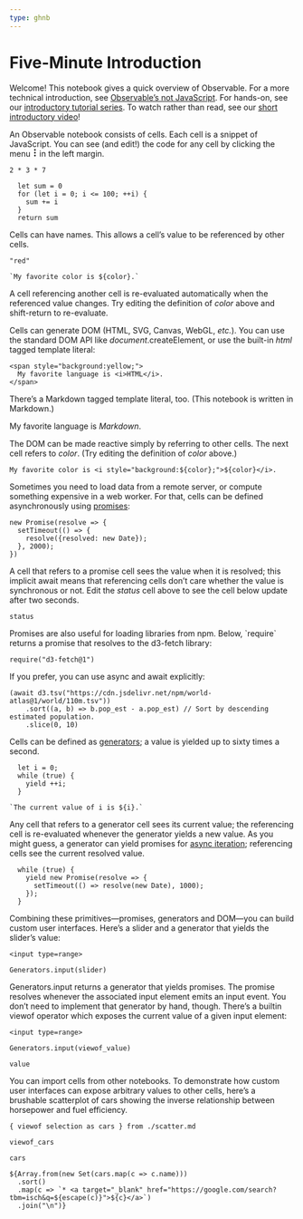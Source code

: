 ```yaml
---
type: ghnb
---
```

# Five-Minute Introduction

Welcome! This notebook gives a quick overview of Observable. For a more technical introduction, see [Observable’s not JavaScript](/@observablehq/observables-not-javascript). For hands-on, see our [introductory tutorial series](/collection/@observablehq/introduction). To watch rather than read, see our [short introductory video](https://www.youtube.com/watch?v=uEmDwflQ3xE)!

An Observable notebook consists of cells. Each cell is a snippet of JavaScript. You can see (and edit!) the code for any cell by clicking the menu <svg viewBox="0 0 8 14" fill="currentColor" stroke="none" stroke-width="1.5" stroke-linecap="round" stroke-linejoin="round" width="8" height="14"><circle r="1.5" cx="4" cy="2"></circle><circle r="1.5" cx="4" cy="7"></circle><circle r="1.5" cx="4" cy="12"></circle></svg> in the left margin.

```{js}
2 * 3 * 7
```

```{js}
  let sum = 0
  for (let i = 0; i <= 100; ++i) {
    sum += i
  }
  return sum
```

Cells can have names. This allows a cell’s value to be referenced by other cells.

```{js#color}
"red"
```

```{js}(inputs=color)
`My favorite color is ${color}.`
```

A cell referencing another cell is re-evaluated automatically when the referenced value changes. Try editing the definition of *color* above and shift-return to re-evaluate.

Cells can generate DOM (HTML, SVG, Canvas, WebGL, *etc.*). You can use the standard DOM API like *document*.createElement, or use the built-in *html* tagged template literal:

```{html}
<span style="background:yellow;">
  My favorite language is <i>HTML</i>.
</span>
```
There’s a Markdown tagged template literal, too. (This notebook is written in Markdown.)

My favorite language is *Markdown*.

The DOM can be made reactive simply by referring to other cells. The next cell refers to *color*. (Try editing the definition of *color* above.)

```{html}(inputs=color)
My favorite color is <i style="background:${color};">${color}</i>.
```

Sometimes you need to load data from a remote server, or compute something expensive in a web worker. For that, cells can be defined asynchronously using [promises](https://developer.mozilla.org/docs/Web/JavaScript/Guide/Using_promises):

```{js#status}
new Promise(resolve => {
  setTimeout(() => {
    resolve({resolved: new Date});
  }, 2000);
})
```
A cell that refers to a promise cell sees the value when it is resolved; this implicit await means that referencing cells don’t care whether the value is synchronous or not. Edit the *status* cell above to see the cell below update after two seconds.

```{js}(inputs=status)
status
```
Promises are also useful for loading libraries from npm. Below, \`require\` returns a promise that resolves to the d3-fetch library:

```{js#d3}(inputs=require)
require("d3-fetch@1")
```
If you prefer, you can use async and await explicitly:

```{js#countries}(inputs=d3)
(await d3.tsv("https://cdn.jsdelivr.net/npm/world-atlas@1/world/110m.tsv"))
    .sort((a, b) => b.pop_est - a.pop_est) // Sort by descending estimated population.
    .slice(0, 10)
```

Cells can be defined as [generators](https://developer.mozilla.org/docs/Web/JavaScript/Guide/Iterators_and_Generators#Generators); a value is yielded up to sixty times a second.

```{js#i}
  let i = 0;
  while (true) {
    yield ++i;
  }
```

```{js}(inputs=i)
`The current value of i is ${i}.`
```
Any cell that refers to a generator cell sees its current value; the referencing cell is re-evaluated whenever the generator yields a new value. As you might guess, a generator can yield promises for [async iteration](https://github.com/tc39/proposal-async-iteration); referencing cells see the current resolved value.

```{js#date}
  while (true) {
    yield new Promise(resolve => {
      setTimeout(() => resolve(new Date), 1000);
    });
  }
```

Combining these primitives—promises, generators and DOM—you can build custom user interfaces. Here’s a slider and a generator that yields the slider’s value:

```{html#slider}
<input type=range>
```

```{js#sliderValue}(inputs=Generators;slider)
Generators.input(slider)
```

Generators.input returns a generator that yields promises. The promise resolves whenever the associated input element emits an input event. You don’t need to implement that generator by hand, though. There’s a builtin viewof operator which exposes the current value of a given input element:

```{html#viewof value}
<input type=range>
```

```{js#value}(inputs=Generators;viewof value)
Generators.input(viewof_value)
```

```{js}(inputs=value)
value
```

You can import cells from other notebooks. To demonstrate how custom user interfaces can expose arbitrary values to other cells, here’s a brushable scatterplot of cars showing the inverse relationship between horsepower and fuel efficiency.

```{imports}
{ viewof selection as cars } from ./scatter.md 
```

```{js}(inputs=viewof cars)
viewof_cars
```

```{js}(inputs=cars)
cars
```

```{md}(inputs=cars)
${Array.from(new Set(cars.map(c => c.name)))
  .sort()
  .map(c => `* <a target="_blank" href="https://google.com/search?tbm=isch&q=${escape(c)}">${c}</a>`)
  .join("\n")}
```